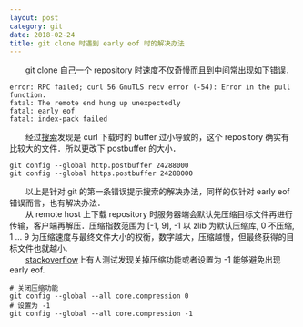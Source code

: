 ```yaml
---
layout: post
category: git
date: 2018-02-24
title: git clone 时遇到 early eof 时的解决办法
---
```


　　git clone 自己一个 repository 时速度不仅奇慢而且到中间常出现如下错误．

```shell
error: RPC failed; curl 56 GnuTLS recv error (-54): Error in the pull function.
fatal: The remote end hung up unexpectedly
fatal: early eof
fatal: index-pack failed
```

　　经过[搜索](https://stackoverflow.com/questions/17683295/git-bash-error-rpc-failed-result-18-htp-code-200b-1kib-s)发现是 curl 下载时的 buffer 过小导致的，这个 repository 确实有比较大的文件．所以更改下 postbuffer 的大小．

```shell
git config --global http.postbuffer 24288000
git config --global https.postbuffer 24288000
```

　　以上是针对 git 的第一条错误提示搜索的解决办法，同样的仅针对 early eof 错误而言，也有解决办法．<br>
　　从 remote host 上下载 repository 时服务器端会默认先压缩目标文件再进行传输，客户端再解压．压缩指数范围为 [-1, 9], -1 以 zlib 为默认压缩库, 0 不压缩, 1 ... 9 为压缩速度与最终文件大小的权衡，数字越大，压缩越慢，但最终获得的目标文件也就越小.<br>
　　[stackoverflow](https://stackoverflow.com/questions/2505644/git-checking-out-problem-fatal-early-eofs)上有人测试发现关掉压缩功能或者设置为 -1 能够避免出现 early eof.

```shell
# 关闭压缩功能
git config --global --all core.compression 0
# 设置为 -1 
git config --global --all core.compression -1
```